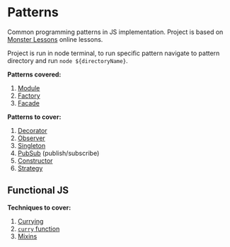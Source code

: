 # Patterns

Common programming patterns in JS implementation. Project is based on [Monster Lessons](https://monsterlessons.com/project/categories/javascript) online lessons.

Project is run in node terminal, to run specific pattern navigate to pattern directory and run `node ${directoryName}`.

**Patterns covered:**

1. [Module](./module/index.md)
1. [Factory](./factory/index.md)
1. [Facade](./facade/index.md)

**Patterns to cover:**

1. [Decorator](https://monsterlessons.com/project/lessons/decorator-pattern-v-javascript)
1. [Observer](https://monsterlessons.com/project/lessons/observer-pattern-v-javascript)
1. [Singleton](https://monsterlessons.com/project/lessons/singleton-pattiern-v-javascript)
1. [PubSub](https://monsterlessons.com/project/lessons/publishsubscribe-v-javascript) (publish/subscribe)
1. [Constructor](https://monsterlessons.com/project/lessons/constructor-pattern-v-javascript)
1. [Strategy](https://monsterlessons.com/project/lessons/strategy-pattern-v-javascript)

## Functional JS

**Techniques to cover:**

1. [Currying](https://monsterlessons.com/project/lessons/karrirovanie-currying-v-javascript)
1. [`curry` function](https://monsterlessons.com/project/lessons/pishem-funkciyu-curry-v-javascript)
1. [Mixins](https://monsterlessons.com/project/lessons/primiesi-v-javascript-funktsiia-extend)
